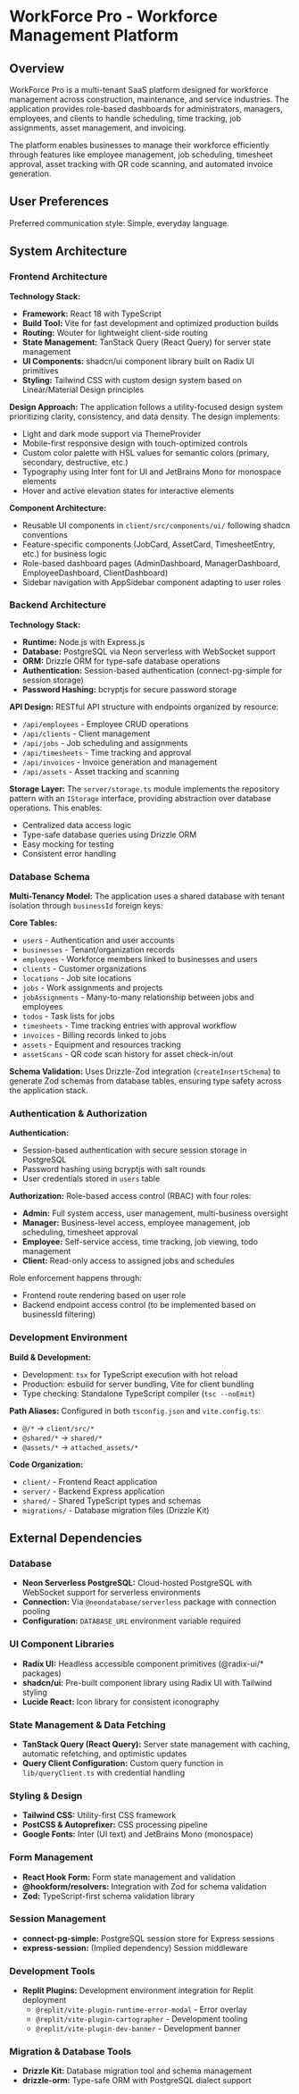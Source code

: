 # WorkForce Pro - Workforce Management Platform

## Overview

WorkForce Pro is a multi-tenant SaaS platform designed for workforce management across construction, maintenance, and service industries. The application provides role-based dashboards for administrators, managers, employees, and clients to handle scheduling, time tracking, job assignments, asset management, and invoicing.

The platform enables businesses to manage their workforce efficiently through features like employee management, job scheduling, timesheet approval, asset tracking with QR code scanning, and automated invoice generation.

## User Preferences

Preferred communication style: Simple, everyday language.

## System Architecture

### Frontend Architecture

**Technology Stack:**
- **Framework:** React 18 with TypeScript
- **Build Tool:** Vite for fast development and optimized production builds
- **Routing:** Wouter for lightweight client-side routing
- **State Management:** TanStack Query (React Query) for server state management
- **UI Components:** shadcn/ui component library built on Radix UI primitives
- **Styling:** Tailwind CSS with custom design system based on Linear/Material Design principles

**Design Approach:**
The application follows a utility-focused design system prioritizing clarity, consistency, and data density. The design implements:
- Light and dark mode support via ThemeProvider
- Mobile-first responsive design with touch-optimized controls
- Custom color palette with HSL values for semantic colors (primary, secondary, destructive, etc.)
- Typography using Inter font for UI and JetBrains Mono for monospace elements
- Hover and active elevation states for interactive elements

**Component Architecture:**
- Reusable UI components in `client/src/components/ui/` following shadcn conventions
- Feature-specific components (JobCard, AssetCard, TimesheetEntry, etc.) for business logic
- Role-based dashboard pages (AdminDashboard, ManagerDashboard, EmployeeDashboard, ClientDashboard)
- Sidebar navigation with AppSidebar component adapting to user roles

### Backend Architecture

**Technology Stack:**
- **Runtime:** Node.js with Express.js
- **Database:** PostgreSQL via Neon serverless with WebSocket support
- **ORM:** Drizzle ORM for type-safe database operations
- **Authentication:** Session-based authentication (connect-pg-simple for session storage)
- **Password Hashing:** bcryptjs for secure password storage

**API Design:**
RESTful API structure with endpoints organized by resource:
- `/api/employees` - Employee CRUD operations
- `/api/clients` - Client management
- `/api/jobs` - Job scheduling and assignments
- `/api/timesheets` - Time tracking and approval
- `/api/invoices` - Invoice generation and management
- `/api/assets` - Asset tracking and scanning

**Storage Layer:**
The `server/storage.ts` module implements the repository pattern with an `IStorage` interface, providing abstraction over database operations. This enables:
- Centralized data access logic
- Type-safe database queries using Drizzle ORM
- Easy mocking for testing
- Consistent error handling

### Database Schema

**Multi-Tenancy Model:**
The application uses a shared database with tenant isolation through `businessId` foreign keys:

**Core Tables:**
- `users` - Authentication and user accounts
- `businesses` - Tenant/organization records
- `employees` - Workforce members linked to businesses and users
- `clients` - Customer organizations
- `locations` - Job site locations
- `jobs` - Work assignments and projects
- `jobAssignments` - Many-to-many relationship between jobs and employees
- `todos` - Task lists for jobs
- `timesheets` - Time tracking entries with approval workflow
- `invoices` - Billing records linked to jobs
- `assets` - Equipment and resources tracking
- `assetScans` - QR code scan history for asset check-in/out

**Schema Validation:**
Uses Drizzle-Zod integration (`createInsertSchema`) to generate Zod schemas from database tables, ensuring type safety across the application stack.

### Authentication & Authorization

**Authentication:**
- Session-based authentication with secure session storage in PostgreSQL
- Password hashing using bcryptjs with salt rounds
- User credentials stored in `users` table

**Authorization:**
Role-based access control (RBAC) with four roles:
- **Admin:** Full system access, user management, multi-business oversight
- **Manager:** Business-level access, employee management, job scheduling, timesheet approval
- **Employee:** Self-service access, time tracking, job viewing, todo management
- **Client:** Read-only access to assigned jobs and schedules

Role enforcement happens through:
- Frontend route rendering based on user role
- Backend endpoint access control (to be implemented based on businessId filtering)

### Development Environment

**Build & Development:**
- Development: `tsx` for TypeScript execution with hot reload
- Production: esbuild for server bundling, Vite for client bundling
- Type checking: Standalone TypeScript compiler (`tsc --noEmit`)

**Path Aliases:**
Configured in both `tsconfig.json` and `vite.config.ts`:
- `@/*` → `client/src/*`
- `@shared/*` → `shared/*`
- `@assets/*` → `attached_assets/*`

**Code Organization:**
- `client/` - Frontend React application
- `server/` - Backend Express application
- `shared/` - Shared TypeScript types and schemas
- `migrations/` - Database migration files (Drizzle Kit)

## External Dependencies

### Database
- **Neon Serverless PostgreSQL:** Cloud-hosted PostgreSQL with WebSocket support for serverless environments
- **Connection:** Via `@neondatabase/serverless` package with connection pooling
- **Configuration:** `DATABASE_URL` environment variable required

### UI Component Libraries
- **Radix UI:** Headless accessible component primitives (@radix-ui/* packages)
- **shadcn/ui:** Pre-built component library using Radix UI with Tailwind styling
- **Lucide React:** Icon library for consistent iconography

### State Management & Data Fetching
- **TanStack Query (React Query):** Server state management with caching, automatic refetching, and optimistic updates
- **Query Client Configuration:** Custom query function in `lib/queryClient.ts` with credential handling

### Styling & Design
- **Tailwind CSS:** Utility-first CSS framework
- **PostCSS & Autoprefixer:** CSS processing pipeline
- **Google Fonts:** Inter (UI text) and JetBrains Mono (monospace)

### Form Management
- **React Hook Form:** Form state management and validation
- **@hookform/resolvers:** Integration with Zod for schema validation
- **Zod:** TypeScript-first schema validation library

### Session Management
- **connect-pg-simple:** PostgreSQL session store for Express sessions
- **express-session:** (Implied dependency) Session middleware

### Development Tools
- **Replit Plugins:** Development environment integration for Replit deployment
  - `@replit/vite-plugin-runtime-error-modal` - Error overlay
  - `@replit/vite-plugin-cartographer` - Development tooling
  - `@replit/vite-plugin-dev-banner` - Development banner

### Migration & Database Tools
- **Drizzle Kit:** Database migration tool and schema management
- **drizzle-orm:** Type-safe ORM with PostgreSQL dialect support